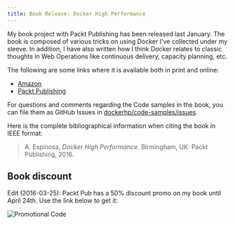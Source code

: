 ```yaml
---
title: Book Release: Docker High Performance
---
```


My book project with Packt Publishing has been released last January. The book
is composed of various tricks on using Docker I've collected under my sleeve.
In addition, I have also written how I think Docker relates to classic thoughts
in Web Operations like continuous delivery, capacity planning, etc.

The following are some links where it is available both in print and online:

* [Amazon](http://amzn.com/1785886800)
* [Packt Publishing](https://www.packtpub.com/networking-and-servers/docker-high-performance)

For questions and comments regarding the Code samples in the book, you can file
them as GitHub Issues in
[dockerhp/code-samples/issues](https://github.com/dockerhp/code-samples/issues).

Here is the complete bibliographical information when citing the book in IEEE
format:

> A. Espinosa, *Docker High Performance.* Birmingham, UK: Packt Publishing, 2016.

## Book discount

Edit (2016-03-25): Packt Pub has a 50% discount promo on my book until April
24th. Use the link below to get it:

![[Promotional Code](http://bit.ly/1RkphwU)](https://storage.googleapis.com/dockerhp/promo-banner.jpeg)
